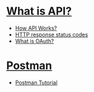 # [What is API?](https://www.mulesoft.com/resources/api/what-is-an-api)
- [How API Works?](https://www.ibm.com/cloud/learn/api)
- [HTTP response status codes](https://developer.mozilla.org/en-US/docs/Web/HTTP/Status)
- [What is OAuth?](https://parkadd.tistory.com/104)

# [Postman](https://www.postman.com/products/)
- [Postman Tutorial](https://www.tutorialspoint.com/postman/index.htm)
